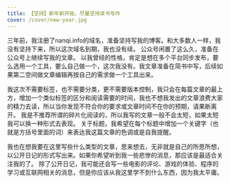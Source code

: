 ```yaml
---
title: 【坚持】新年新开始，尽量坚持读书写作
cover: /cover/new-year.jpg
---
```


三年前，我注册了nanqi.info的域名，准备坚持写我的博客。和大多数人一样，我没有坚持下来，所以这次域名到期，我也没有续。
公众号闲置了这么久，准备在公众号上继续写我的文章。
以我曾经的性格，肯定是想在多个平台同步发布，要么选用一个工具，要么自己做一个，这次我没有。我文章准备在简书中写，后续如果第二空间做文章编辑再按自己的需求做一个工具出来。

我这次不需要标签，也不需要分类，更不需要版本控制，我只会在每篇文章的最上方，增加一个类似标签的区分和阅读需要的时间，我也不想我发出的文章浪费大家的精力去读，所以当你发现不符合你的要求或文章时间不在你的预期，请果断离开。
我是不推荐所谓的碎片化阅读的，所以我写的文章一般不会太短，如果太短我可以换一种形式去表现。
关于标题，我希望在每个标题中增加一个关键字（也就是方括号里面的词）来表达我这篇文章的色调或是自我提醒。

我也在想我要在这里写些什么类型的文章，思来想去，无非就是自己的所思所想，以公开日记的形式写出来。如果你希望听到我一些悲惨的消息，那应该是最适合关注我的了。
除了公开日记，我可能还会写一些电影的评论、游戏的体验、程序的学习或互联网相关的消息，但是你应该从我这里学不到什么东西，因为我太平庸。
